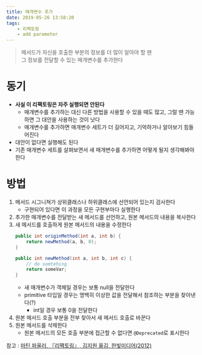 ```yaml
---
title: 매개변수 추가
date: 2019-05-26 13:58:20
tags:
    - 리팩토링
    - add parameter
---
```


> 메서드가 자신을 호출한 부분의 정보를 더 많이 알아야 할 땐  
> 그 정보를 전달할 수 있는 매개변수를 추가한다  

# 동기
- **사실 이 리팩토링은 자주 실행되면 안된다**
    - 매개변수를 추가하는 대신 다른 방법을 사용할 수 있을 때도 많고, 그럴 땐 가능하면 그 대안을 사용하는 것이 낫다
    - 매개변수를 추가하면 매개변수 세트가 더 길어지고, 기억하거나 알아보기 힘들어진다
- 대안이 없다면 실행해도 된다
- 기존 매개변수 세트를 살펴보면서 새 매개변수를 추가하면 어떻게 될지 생각해봐야 한다

# 방법
1. 메서드 시그니쳐가 상위클래스나 하위클래스에 선언되어 있는지 검사한다
    - 구현되어 있다면 이 과정을 모든 구현부마다 실행한다
2. 추가한 매개변수를 전달받는 새 메서드를 선언하고, 원본 메서드의 내용을 복사한다
3. 새 메서드를 호출하게 원본 메서드의 내용을 수정한다
    ```java
    public int originMethod(int a, int b) {
        return newMethod(a, b, 0);
    }

    public int newMethod(int a, int b, int c) {
        // do somtehing
        return someVar;
    }
    ```
    - 새 매개변수가 객체일 경우는 보통 null을 전달한다
    - primitive 타입일 경우는 명백히 이상한 값을 전달해서 참조하는 부분을 찾아낸다(?)
        - int일 경우 보통 0을 전달한다
4. 원본 메서드 호출 부분을 전부 찾아서 새 메서드 호출로 바꾼다
5. 원본 메서드를 삭제한다
    - 원본 메서드의 모든 호출 부분에 접근할 수 없다면 `@Deprecated`로 표시한다

참고 : [마틴 파울러, 『리팩토링』, 김지원 옮김, 한빛미디어(2012)](http://www.kyobobook.co.kr/product/detailViewKor.laf?ejkGb=KOR&mallGb=KOR&barcode=9788979149715&orderClick=LAG&Kc=)

<!-- more -->